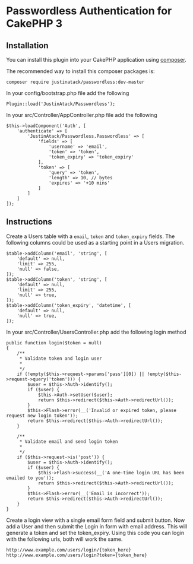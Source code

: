 # Passwordless Authentication for CakePHP 3

## Installation

You can install this plugin into your CakePHP application using [composer](http://getcomposer.org).

The recommended way to install this composer packages is:

```
composer require justinatack/passwordless:dev-master
```

In your config/bootstrap.php file add the following

```
Plugin::load('JustinAtack/Passwordless');
```

In your src/Controller/AppController.php file add the following

```
$this->loadComponent('Auth', [
    'authenticate' => [
        'JustinAtack/Passwordless.Passwordless' => [
            'fields' => [
                'username' => 'email',
                'token' => 'token',
                'token_expiry' => 'token_expiry'
            ],
            'token' => [
                'query' => 'token',
                'length' => 10, // bytes
                'expires' => '+10 mins'
            ]
        ]
    ]
]);
```

## Instructions

Create a Users table with a ```email```, ```token``` and ```token_expiry``` fields. The following columns could be used as a starting point in a Users migration.
```
$table->addColumn('email', 'string', [
    'default' => null,
    'limit' => 255,
    'null' => false,
]);
$table->addColumn('token', 'string', [
    'default' => null,
    'limit' => 255,
    'null' => true,
]);
$table->addColumn('token_expiry', 'datetime', [
    'default' => null,
    'null' => true,
]);
```

In your src/Controller/UsersController.php add the following login method
```
public function login($token = null)
{
    /**
     * Validate token and login user
     *
     */
    if (!empty($this->request->params['pass'][0]) || !empty($this->request->query('token'))) {
        $user = $this->Auth->identify();
        if ($user) {
            $this->Auth->setUser($user);
            return $this->redirect($this->Auth->redirectUrl());
        }
        $this->Flash->error(__('Invalid or expired token, please request new login token'));
        return $this->redirect($this->Auth->redirectUrl());
    }

    /**
     * Validate email and send login token
     *
     */
    if ($this->request->is('post')) {
        $user = $this->Auth->identify();
        if ($user) {
            $this->Flash->success(__('A one-time login URL has been emailed to you'));
            return $this->redirect($this->Auth->redirectUrl());
        }
        $this->Flash->error(__('Email is incorrect'));
        return $this->redirect($this->Auth->redirectUrl());
    }
}
```

Create a login view with a single email form field and submit button. Now add a User and then submit the Login in form with email address. This will generate a token and set the token_expiry. Using this code you can login with the following urls, both will work the same.
```
http://www.example.com/users/login/{token_here}
http://www.example.com/users/login?token={token_here}
```
